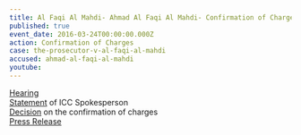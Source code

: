```yaml
---
title: Al Faqi Al Mahdi- Ahmad Al Faqi Al Mahdi- Confirmation of Charges
published: true
event_date: 2016-03-24T00:00:00.000Z
action: Confirmation of Charges
case: the-prosecutor-v-al-faqi-al-mahdi
accused: ahmad-al-faqi-al-mahdi
youtube:
---
```



[Hearing](https://youtu.be/9uN2V19o1TQ)
<br>[Statement](https://youtu.be/U1eeuCJ4DKc) of ICC Spokesperson
<br>[Decision](https://www.icc-cpi.int/Pages/record.aspx?docNo=ICC-01/12-01/15-84-Red) on the confirmation of charges
<br>[Press Release](https://www.icc-cpi.int/en_menus/icc/press%20and%20media/press%20releases/Pages/pr1204.aspx)
